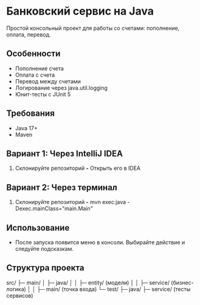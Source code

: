 # Банковский сервис на Java

Простой консольный проект для работы со счетами: пополнение, оплата, перевод.

## Особенности

- Пополнение счета
- Оплата с счета
- Перевод между счетами
- Логирование через java.util.logging
- Юнит-тесты с JUnit 5

## Требования

- Java 17+
- Maven

## Вариант 1: Через IntelliJ IDEA

1. Склонируйте репозиторий **-**  Открыть его в IDEA 

## Вариант 2:  Через терминал
1. Склонируйте репозиторий **-**  mvn exec:java -Dexec.mainClass="main.Main"

## Использование

- После запуска появится меню в консоли. Выбирайте действие и следуйте подсказкам.

## Структура проекта

src/
├─ main/
│   ├─ java/
│   │   ├─ entity/   (модели)
│   │   ├─ service/  (бизнес-логика)
│   │   ├─ main/     (точка входа)
└─ test/
    ├─ java/
        ├─ service/  (тесты сервисов)